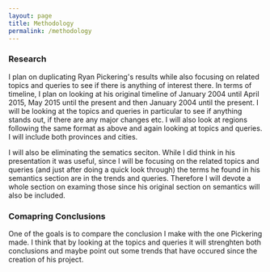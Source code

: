 ```yaml
---
layout: page
title: Methodology
permalink: /methodology
---
```

### Research

I plan on duplicating Ryan Pickering's results while also focusing on related topics and queries to see if there is anything of interest there. In terms of timeline, I plan on looking at his original timeline of January 2004 until April 2015, May 2015 until the present and then January 2004 until the present. I will be looking at the topics and queries in particular to see if anything stands out, if there are any major changes etc. I will also look at regions following the same format as above and again looking at topics and queries. I will include both provinces and cities.

I will also be eliminating the sematics seciton. While I did think in his presentation it was useful, since I will be focusing on the related topics and queries (and just after doing a quick look through) the terms he found in his semantics section are in the trends and queries. Therefore I will devote a whole section on examing those since his original section on semantics will also be included. 

### Comapring Conclusions

One of the goals is to compare the conclusion I make with the one Pickering made. I think that by looking at the topics and queries it will strenghten both conclusions and maybe point out some trends that have occured since the creation of his project.
